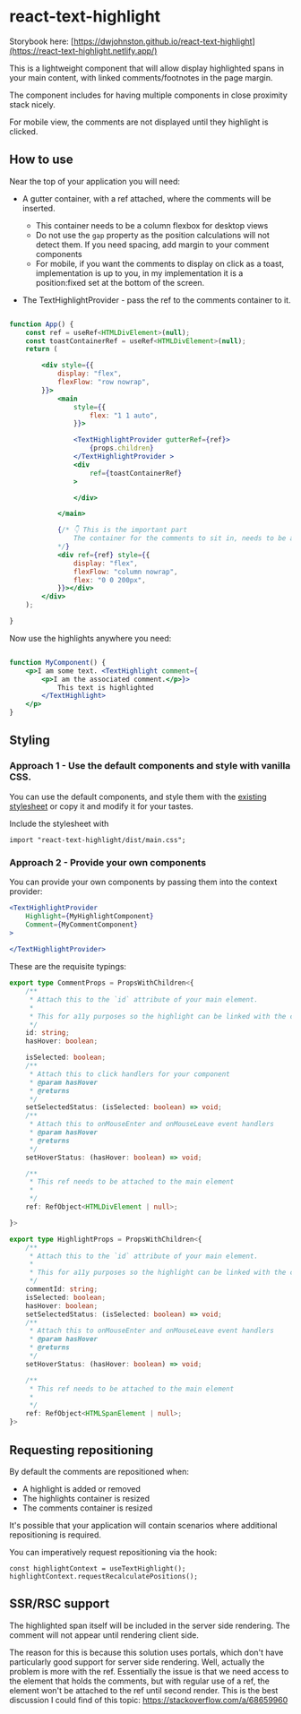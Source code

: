 # react-text-highlight

Storybook here: [https://dwjohnston.github.io/react-text-highlight](https://react-text-highlight.netlify.app/)

This is a lightweight component that will allow display highlighted spans in your main content, with linked comments/footnotes in the page margin. 

The component includes for having multiple components in close proximity stack nicely. 

For mobile view, the comments are not displayed until they highlight is clicked.

## How to use 

Near the top of your application you will need: 

- A gutter container, with a ref attached, where the comments will be inserted.
   - This container needs to be a column flexbox for desktop views
   - Do not use the `gap` property as the position calculations will not detect them. If you need spacing, add margin to your comment components
   - For mobile, if you want the comments to display on click as a toast, implementation is up to you, in my implementation it is a position:fixed set at the bottom of the screen.

- The TextHighlightProvider - pass the ref to the comments container to it.


```jsx

function App() {
	const ref = useRef<HTMLDivElement>(null);
	const toastContainerRef = useRef<HTMLDivElement>(null);
	return (

		<div style={{
			display: "flex",
			flexFlow: "row nowrap",
		}}>
			<main
				style={{
					flex: "1 1 auto",
				}}>

				<TextHighlightProvider gutterRef={ref}>
					{props.children}
				</TextHighlightProvider >
				<div
					ref={toastContainerRef}
				>

				</div>

			</main>

			{/* 👇 This is the important part
				The container for the comments to sit in, needs to be a column flex box.
			*/}
			<div ref={ref} style={{
				display: "flex",
				flexFlow: "column nowrap",
				flex: "0 0 200px",
			}}></div>
		</div>
	);

}


```

Now use the highlights anywhere you need: 
```jsx

function MyComponent() {
    <p>I am some text. <TextHighlight comment={
        <p>I am the associated comment.</p>}>
            This text is highlighted
        </TextHighlight>
    </p>
}

```



## Styling 

### Approach 1 - Use the default components and style with vanilla CSS.

You can use the default components, and style them with the [existing stylesheet](./src/lib/main.css) or copy it and modify it for your tastes.


Include the stylesheet with

```
import "react-text-highlight/dist/main.css";
```


### Approach 2 - Provide your own components 

You can provide your own components by passing them into the context provider: 

```jsx
<TextHighlightProvider
    Highlight={MyHighlightComponent}
    Comment={MyCommentComponent}
>
    
</TextHighlightProvider>
```

These are the requisite typings: 

```typescript
export type CommentProps = PropsWithChildren<{
    /**
     * Attach this to the `id` attribute of your main element. 
     * 
     * This for a11y purposes so the highlight can be linked with the comment.
     */
    id: string;
    hasHover: boolean;

    isSelected: boolean;
    /**
     * Attach this to click handlers for your component
     * @param hasHover 
     * @returns 
     */
    setSelectedStatus: (isSelected: boolean) => void;
    /**
     * Attach this to onMouseEnter and onMouseLeave event handlers
     * @param hasHover 
     * @returns 
     */
    setHoverStatus: (hasHover: boolean) => void;

    /**
     * This ref needs to be attached to the main element 
     * 
     */
    ref: RefObject<HTMLDivElement | null>;

}>

export type HighlightProps = PropsWithChildren<{
    /**
     * Attach this to the `id` attribute of your main element. 
     * 
     * This for a11y purposes so the highlight can be linked with the comment.
     */
    commentId: string;
    isSelected: boolean;
    hasHover: boolean;
    setSelectedStatus: (isSelected: boolean) => void;
    /**
     * Attach this to onMouseEnter and onMouseLeave event handlers
     * @param hasHover 
     * @returns 
     */
    setHoverStatus: (hasHover: boolean) => void;

    /**
     * This ref needs to be attached to the main element 
     * 
     */
    ref: RefObject<HTMLSpanElement | null>;
}>
```

## Requesting repositioning 

By default the comments are repositioned when:

- A highlight is added or removed
- The highlights container is resized
- The comments container is resized

It's possible that your application will contain scenarios where additional repositioning is required. 

You can imperatively request repositioning via the hook: 

```
const highlightContext = useTextHighlight(); 
highlightContext.requestRecalculatePositions();
```




## SSR/RSC support 

The highlighted span itself will be included in the server side rendering. The comment will not appear until rendering client side. 

The reason for this is because this solution uses portals, which don't have particularly good support for server side rendering. Well, actually the problem is more with the ref. Essentially the issue is that we need access to the element that holds the comments, but with regular use of a ref, the element won't be attached to the ref until second render. This is the best discussion I could find of this topic: https://stackoverflow.com/a/68659960




